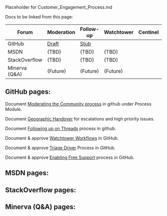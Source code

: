 Placeholder for Customer_Engagement_Process.md

Docs to be linked from this page:

| Forum | Moderation | Follow-up | Watchtower | Centinel | Handover |
|--|--|--|--|--|--|
| GitHub | [Draft](../Community_101/Processes/moderating_community.md) | [Stub](../Community_101/Processes/thread_follow-up.md) | | | [Stub](../Community_101/Processes/moderating_community.md) |
| MSDN | (TBD) | (TBD) | (TBD) |
| StackOverflow | (TBD) | (TBD) | (TBD) |
| Minerva (Q&A) | (Future) | (Future) | (Future)



## GitHub pages:

Document [Moderating the Community process](../Community_101/Processes/moderating_community.md) in github under Process Module.


Document [Geographic Handover](../Community_101/Processes/geographic_handover.md) for escalations and high priority issues.


Document [Following up on Threads](../Community_101/Processes/thread_follow-up.md) process in github.


Document & approve [Watchtower Workflows](../Community_101/Processes/watchtower_workflow.md) in GitHub.


Document & approve [Triage Driver](../Community_101/Processes/triage_driver.md) Process in GitHub.


Document & approve [Enabling Free Support](../Community_101/Processes/enabling_free_support.md) process in GitHub.

## MSDN pages:


## StackOverflow pages:

## Minerva (Q&A) pages:
